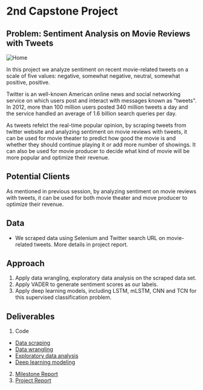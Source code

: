 # 2nd Capstone Project


## Problem: Sentiment Analysis on Movie Reviews with Tweets

![Home](https://raw.githubusercontent.com/nicolechao/springboard-data-science/master/Capstone%202/Images/Homepage.png)

In this project we analyze sentiment on recent movie-related tweets on a scale of five values: negative, somewhat negative, neutral, somewhat positive, positive.

Twitter is an well-known American online news and social networking service on which users post and interact with messages known as "tweets". In 2012, more than 100 million users posted 340 million tweets a day and the service handled an average of 1.6 billion search queries per day. 

As tweets refelct the real-time popular opinion, by scraping tweets from twitter website and analyzing sentiment on movie reviews with tweets, it can be used for movie theater to predict how good the movie is and whether they should continue playing it or add more number of showings. It can also be used for movie producer to decide what kind of movie will be more popular and optimize their revenue.


## Potential Clients
As mentioned in previous session, by analyzing sentiment on movie reviews with tweets, it can be used for both movie theater and move producer to optimize their revenue.


## Data
* We scraped data using Selenium and Twitter search URL on movie-related tweets. More details in project report.


## Approach
1. Apply data wrangling, exploratory data analysis on the scraped data set.
2. Apply VADER to generate sentiment scores as our labels.
3. Apply deep learning models, including LSTM, mLSTM, CNN and TCN for this supervised classification problem. 


## Deliverables
1. Code
 - [Data scraping](https://github.com/nicolechao/springboard-data-science/tree/master/Capstone%202/Data%20Scraping)
 - [Data wrangling](https://github.com/nicolechao/springboard-data-science/tree/master/Capstone%202/Data%20Wrangling)
 - [Exploratory data analysis](https://github.com/nicolechao/springboard-data-science/tree/master/Capstone%202/Exploratory%20Data%20Analysis)
 - [Deep learning modeling](https://github.com/nicolechao/springboard-data-science/tree/master/Capstone%202/Modeling) 
2. [Milestone Report](https://github.com/nicolechao/springboard-data-science/tree/master/Capstone%202/Milestone%20Report)
3. [Project Report](https://github.com/nicolechao/springboard-data-science/tree/master/Capstone%202/Project%20Report)
